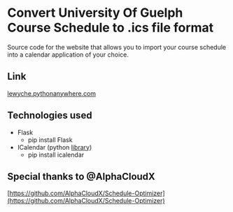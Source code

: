 
# Convert University Of Guelph Course Schedule to .ics file format
Source code for the website that allows you to import your course schedule into a calendar application of your choice. 

## Link
[lewyche.pythonanywhere.com](lewyche.pythonanywhere.com)

## Technologies used
- Flask
    - pip install Flask
- ICalendar (python [library](https://pypi.org/project/icalendar/))
    - pip install icalendar


## Special thanks to @AlphaCloudX
[https://github.com/AlphaCloudX/Schedule-Optimizer](https://github.com/AlphaCloudX/Schedule-Optimizer)
